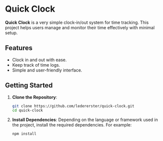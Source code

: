 # Quick Clock

**Quick Clock** is a very simple clock-in/out system for time tracking. This project helps users manage and monitor their time effectively with minimal setup.

## Features

- Clock in and out with ease.
- Keep track of time logs.
- Simple and user-friendly interface.

## Getting Started

1. **Clone the Repository**:
   ```bash
   git clone https://github.com/ledererster/quick-clock.git
   cd quick-clock
   ```
2. **Install Dependencies**:
   Depending on the language or framework used in the project, install the required dependencies. For example:
   ```bash
   npm install
   ```
